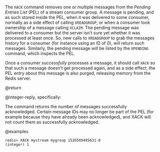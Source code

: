 The `XACK` command removes one or multiple messages from the *Pending Entries List* (PEL) of a stream consumer group.
A message is pending, and as such stored inside the PEL, when it was delivered to some consumer, normally as a side effect of calling `XREADGROUP`, or when a consumer took ownership of a message calling `XCLAIM`.
The pending message was delivered to a consumer but the server isn't sure yet whether it was processed at least once.
So, new calls to `XREADGROUP` to grab the messages history for a consumer (for instance using an ID of 0), will return such messages.
Similarly, the pending message will be listed by the `XPENDING` command, which inspects the PEL.

Once a consumer *successfully* processes a message, it should call `XACK` so that such a message doesn't get processed again, and as a side effect, the PEL entry about this message is also purged, releasing memory from the Redis server.

@return

@integer-reply, specifically:

The command returns the number of messages successfully acknowledged.
Certain message IDs may no longer be part of the PEL (for example because they have already been acknowledged), and XACK will not count them as successfully acknowledged.

@examples

```
redis> XACK mystream mygroup 1526569495631-0
(integer) 1
```
